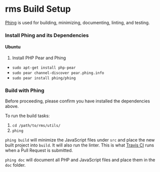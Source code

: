 rms Build Setup
===============

[Phing](http://www.phing.info/) is used for building, minimizing, documenting, linting, and testing.

### Install Phing and its Dependencies

#### Ubuntu

 1. Install PHP Pear and Phing
   * `sudo apt-get install php-pear`
   * `sudo pear channel-discover pear.phing.info`
   * `sudo pear install phing/phing`

### Build with Phing

Before proceeding, please confirm you have installed the dependencies above.

To run the build tasks:

 1. `cd /path/to/rms/utils/`
 2. `phing`

`phing build` will minimize the JavaScript files under `src` and place the new built project into `build`. It will also run the linter. This is what [Travis CI](https://travis-ci.org/WPI-RAIL/rms) runs when a Pull Request is submitted.

`phing doc` will document all PHP and JavaScript files and place them in the `doc` folder.

